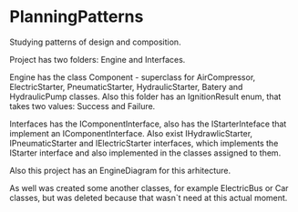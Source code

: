 # PlanningPatterns

Studying patterns of design and composition. 

Project has two folders: Engine and Interfaces. 

Engine has the class Component - superclass for AirCompressor, ElectricStarter, PneumaticStarter, HydraulicStarter, 
Batery and HydraulicPump classes. Also this folder has an IgnitionResult enum, that takes two values: Success and Failure.

Interfaces has the IComponentInterface, also has the IStarterInteface that implement an IComponentInterface. Also exist 
IHydrawlicStarter, IPneumaticStarter and IElectricStarter interfaces, which implements the IStarter interface and also
implemented in the classes assigned to them.

Also this project has an EngineDiagram for this arhitecture.

As well was created some another classes, for example ElectricBus or Car classes, but was deleted because that wasn`t need at
this actual moment.